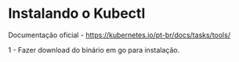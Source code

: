 # Instalando o Kubectl

Documentação oficial - https://kubernetes.io/pt-br/docs/tasks/tools/

1 - Fazer download do binário em go para instalação.